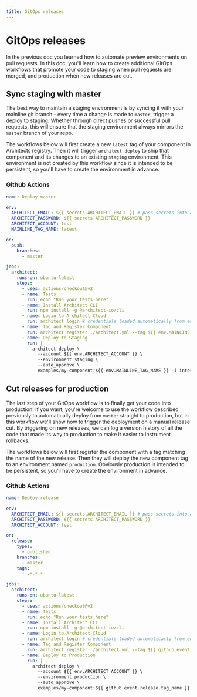 ```yaml
---
title: GitOps releases
---
```


# GitOps releases

In the previous doc you learned how to automate preview environments on pull requests. In this doc, you'll learn how to create additional GitOps workflows that promote your code to staging when pull requests are merged, and production when new releases are cut.

## Sync staging with master

The best way to maintain a staging environment is by syncing it with your mainline git branch - every time a change is made to `master`, trigger a deploy to staging. Whether through direct pushes or successful pull requests, this will ensure that the staging environment always mirrors the `master` branch of your repo.

The workflows below will first create a new `latest` tag of your component in Architects registry. Then it will trigger `architect deploy` to ship that component and its changes to an existing `staging` environment. This environment is not created by this workflow since it is intended to be persistent, so you'll have to create the environment in advance.

### Github Actions

```yaml
name: Deploy master

env:
  ARCHITECT_EMAIL: ${{ secrets.ARCHITECT_EMAIL }} # pass secrets into a job from Github > Settings > Secrets
  ARCHITECT_PASSWORD: ${{ secrets.ARCHITECT_PASSWORD }}
  ARCHITECT_ACCOUNT: test
  MAINLINE_TAG_NAME: latest

on:
  push:
    branches:
      - master

jobs:
  architect:
    runs-on: ubuntu-latest
    steps:
      - uses: actions/checkout@v2
      - name: Tests
        run: echo "Run your tests here"
      - name: Install Architect CLI
        run: npm install -g @architect-io/cli
      - name: Login to Architect Cloud
        run: architect login # credentials loaded automatically from envs ARCHITECT_EMAIL/ARCHITECT_PASSWORD
      - name: Tag and Register Component
        run: architect register ./architect.yml --tag ${{ env.MAINLINE_TAG_NAME }}
      - name: Deploy to Staging
        run: |
          architect deploy \
            --account ${{ env.ARCHITECT_ACCOUNT }} \
            --environment staging \
            --auto_approve \
            examples/my-component:${{ env.MAINLINE_TAG_NAME }} -i interface:interface -p PARAM_A=some_value PARAM_B=another_value
```

## Cut releases for production

The last step of your GitOps workflow is to finally get your code into production! If you want, you're welcome to use the workflow described previously to automatically deploy from `master` straight to production, but in this workflow we'll show how to trigger the deployment on a manual release cut. By triggering on new releases, we can log a version history of all the code that made its way to production to make it easier to instrument rollbacks.

The workflows below will first register the component with a tag matching the name of the new release. Then they will deploy the new component tag to an environment named `production`. Obviously production is intended to be persistent, so you'll have to create the environment in advance.

### Github Actions

```yaml
name: Deploy release

env:
  ARCHITECT_EMAIL: ${{ secrets.ARCHITECT_EMAIL }} # pass secrets into a job from Github > Settings > Secrets
  ARCHITECT_PASSWORD: ${{ secrets.ARCHITECT_PASSWORD }}
  ARCHITECT_ACCOUNT: test

on:
  release:
    types:
      - published
    branches:
      - master
    tags:
      - v*.*.*

jobs:
  architect:
    runs-on: ubuntu-latest
    steps:
      - uses: actions/checkout@v2
      - name: Tests
        run: echo "Run your tests here"
      - name: Install Architect CLI
        run: npm install -g @architect-io/cli
      - name: Login to Architect Cloud
        run: architect login # credentials loaded automatically from envs ARCHITECT_EMAIL/ARCHITECT_PASSWORD
      - name: Tag and Register Component
        run: architect register ./architect.yml --tag ${{ github.event.release.tag_name }}
      - name: Deploy to Production
        run: |
          architect deploy \
            --account ${{ env.ARCHITECT_ACCOUNT }} \
            --environment production \
            --auto_approve \
            examples/my-component:${{ github.event.release.tag_name }} -i interface:interface -p PARAM_A=some_value PARAM_B=another_value
```
